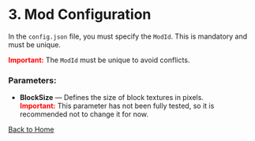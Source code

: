 # 3. Mod Configuration

In the `config.json` file, you must specify the `ModId`. This is mandatory and must be unique.

<span style="color:red;">**Important:**</span> The `ModId` must be unique to avoid conflicts.

### Parameters:
- **BlockSize** — Defines the size of block textures in pixels.  
  <span style="color:red;">**Important:**</span> This parameter has not been fully tested, so it is recommended not to change it for now.

[Back to Home](../README.md)
